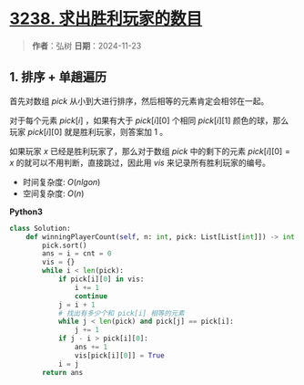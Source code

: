 # [3238. 求出胜利玩家的数目](https://leetcode.cn/problems/find-the-number-of-winning-players/description/)

> **作者**：弘树
> **日期**：2024-11-23

## 1. 排序 + 单趟遍历

首先对数组 $pick$ 从小到大进行排序，然后相等的元素肯定会相邻在一起。

对于每个元素 $pick[i]$ ，如果有大于 $pick[i][0]$ 个相同 $pick[i][1]$ 颜色的球，那么玩家 $pick[i][0]$ 就是胜利玩家，则答案加 $1$ 。

如果玩家 $x$ 已经是胜利玩家了，那么对于数组 $pick$ 中的剩下的元素 $pick[i][0] = x$ 的就可以不用判断，直接跳过，因此用 $vis$ 来记录所有胜利玩家的编号。

- 时间复杂度: $O(nlgon)$
- 空间复杂度: $O(n)$

**Python3**

```python
class Solution:
    def winningPlayerCount(self, n: int, pick: List[List[int]]) -> int:
        pick.sort()
        ans = i = cnt = 0
        vis = {}
        while i < len(pick):
            if pick[i][0] in vis:
                i += 1
                continue
            j = i + 1
            # 找出有多少个和 pick[i] 相等的元素
            while j < len(pick) and pick[j] == pick[i]:
                j += 1
            if j - i > pick[i][0]:
                ans += 1
                vis[pick[i][0]] = True
            i = j
        return ans
```